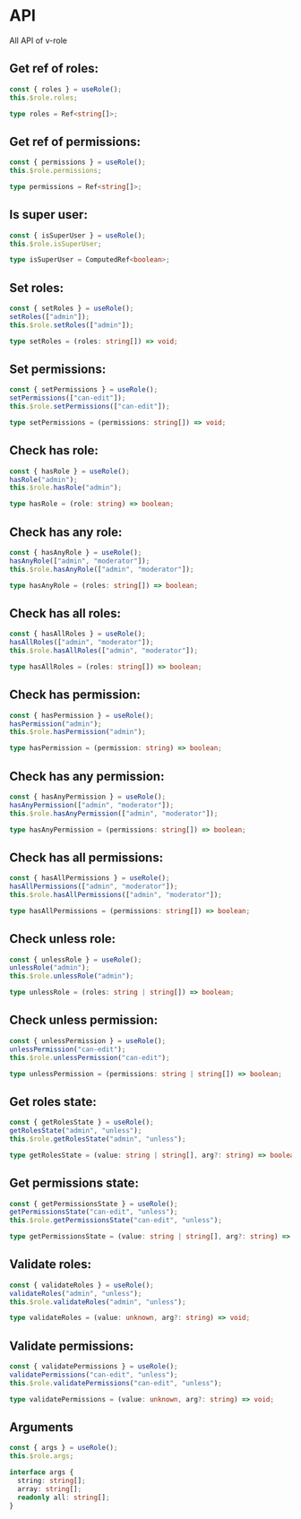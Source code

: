 # API

All API of v-role

## Get ref of roles:

```ts
const { roles } = useRole();
this.$role.roles;

type roles = Ref<string[]>;
```

## Get ref of permissions:

```ts
const { permissions } = useRole();
this.$role.permissions;

type permissions = Ref<string[]>;
```

## Is super user:

```ts
const { isSuperUser } = useRole();
this.$role.isSuperUser;

type isSuperUser = ComputedRef<boolean>;
```

## Set roles:

```ts
const { setRoles } = useRole();
setRoles(["admin"]);
this.$role.setRoles(["admin"]);

type setRoles = (roles: string[]) => void;
```

## Set permissions:

```ts
const { setPermissions } = useRole();
setPermissions(["can-edit"]);
this.$role.setPermissions(["can-edit"]);

type setPermissions = (permissions: string[]) => void;
```

## Check has role:

```ts
const { hasRole } = useRole();
hasRole("admin");
this.$role.hasRole("admin");

type hasRole = (role: string) => boolean;
```

## Check has any role:

```ts
const { hasAnyRole } = useRole();
hasAnyRole(["admin", "moderator"]);
this.$role.hasAnyRole(["admin", "moderator"]);

type hasAnyRole = (roles: string[]) => boolean;
```

## Check has all roles:

```ts
const { hasAllRoles } = useRole();
hasAllRoles(["admin", "moderator"]);
this.$role.hasAllRoles(["admin", "moderator"]);

type hasAllRoles = (roles: string[]) => boolean;
```

## Check has permission:

```ts
const { hasPermission } = useRole();
hasPermission("admin");
this.$role.hasPermission("admin");

type hasPermission = (permission: string) => boolean;
```

## Check has any permission:

```ts
const { hasAnyPermission } = useRole();
hasAnyPermission(["admin", "moderator"]);
this.$role.hasAnyPermission(["admin", "moderator"]);

type hasAnyPermission = (permissions: string[]) => boolean;
```

## Check has all permissions:

```ts
const { hasAllPermissions } = useRole();
hasAllPermissions(["admin", "moderator"]);
this.$role.hasAllPermissions(["admin", "moderator"]);

type hasAllPermissions = (permissions: string[]) => boolean;
```

## Check unless role:

```ts
const { unlessRole } = useRole();
unlessRole("admin");
this.$role.unlessRole("admin");

type unlessRole = (roles: string | string[]) => boolean;
```

## Check unless permission:

```ts
const { unlessPermission } = useRole();
unlessPermission("can-edit");
this.$role.unlessPermission("can-edit");

type unlessPermission = (permissions: string | string[]) => boolean;
```

## Get roles state:

```ts
const { getRolesState } = useRole();
getRolesState("admin", "unless");
this.$role.getRolesState("admin", "unless");

type getRolesState = (value: string | string[], arg?: string) => boolean;
```

## Get permissions state:

```ts
const { getPermissionsState } = useRole();
getPermissionsState("can-edit", "unless");
this.$role.getPermissionsState("can-edit", "unless");

type getPermissionsState = (value: string | string[], arg?: string) => boolean;
```

## Validate roles:

```ts
const { validateRoles } = useRole();
validateRoles("admin", "unless");
this.$role.validateRoles("admin", "unless");

type validateRoles = (value: unknown, arg?: string) => void;
```

## Validate permissions:

```ts
const { validatePermissions } = useRole();
validatePermissions("can-edit", "unless");
this.$role.validatePermissions("can-edit", "unless");

type validatePermissions = (value: unknown, arg?: string) => void;
```

## Arguments

```ts
const { args } = useRole();
this.$role.args;

interface args {
  string: string[];
  array: string[];
  readonly all: string[];
}
```
